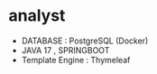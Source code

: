 # analyst

- DATABASE : PostgreSQL (Docker)
- JAVA 17 , SPRINGBOOT
- Template Engine : Thymeleaf

  
